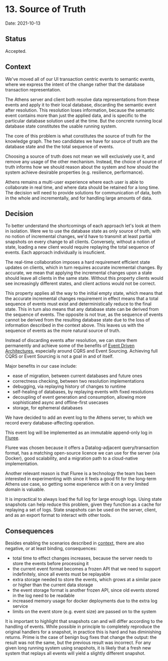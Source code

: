 # 13. Source of Truth

Date: 2021-10-13


## Status

Accepted.


## Context

We've moved all of our UI transaction centric events to semantic events, where we express the intent of the change rather that the database transaction representation.

The Athens server and client both resolve data representations from these events and apply it to their local database, discarding the semantic event after resolution. 
This resolution loses information, because the semantic event contains more than just the applied data, and is specific to the particular database solution used at the time.
But the concrete running local database state constitutes the usable running system.

The core of this problem is what constitutes the source of truth for the knowledge graph.
The two candidates we have for source of truth are the database state and the the total sequence of events.

Choosing a source of truth does not mean we will exclusively use it, and remove any usage of the other mechanism.
Instead, the choice of source of truth informs how we should reason about the system and how should the system achieve desirable properties (e.g. resilience, performance).

Athens remains a multi-user experience where each user is able to collaborate in real time, and where data should be retained for a long time.
The decision will need to provide solutions for communication of data, both in the whole and incrementally, and for handling large amounts of data.


## Decision

To better understand the shortcomings of each approach let's look at them in isolation.
Were we to use the database state as only source of truth, with no notion of incremental changes, we'd have to transmit at least partial snapshots on every change to all clients.
Conversely, without a notion of state, loading a new client would require replaying the total sequence of events.
Each approach individually is insuficient.

The real-time collaboration imposes a hard requirement efficient state updates on clients, which in turn requires accurate incremental changes.
By accurate, we mean that applying the incremental changes upon a state should leave all clients in the same state.
Without this property clients would see increasingly different states, and client actions would not be correct.

This property applies all the way to the initial empty state, which means that the accurate incremental changes requirement in effect means that a total sequence of events must exist and deterministically reduce to the final state.
This in turn also means that any database state can be derived from the sequence of events.
The opposite is not true, as the sequence of events cannot be derived from the resulting database state due to the loss of information described in the context above.
This leaves us with the sequence of events as the more natural source of truth.

Instead of discarding events after resolution, we can store them permanently and achieve some of the benefits of [Event Driven Architectures](https://en.wikipedia.org/wiki/Event-driven_architecture), especially around CQRS and Event Sourcing.
Achieving full CQRS or Event Sourcing is not a goal in and of itself.

Major benefits in our case include:

- ease of migration, between current databases and future ones
- correctness checking, between two resolution implementations
- debugging, via replaying history of changes to runtime
- self-healing of databases, by replaying events with fixed resolutions
- decoupling of event generation and consumption, allowing more sophisticated async and offline-first usecases
- storage, for ephemeral databases

We have decided to add an event log to the Athens server, to which we record every database-affecting operation.

This event log will be implemented as an immutable append-only log in [Fluree](https://flur.ee/).

Fluree was chosen because it offers a Datalog-adjacent query/transaction format, has a matching open-source licence we can use for the server (via Docker), good scalability, and a migration path to a cloud-native implementation. 

Another relevant reason is that Fluree is a technology the team has been interested in experimenting with since it feels a good fit for the long-term Athens use case, so getting some experience with it on a very limited domain is valuable.

It is impractical to always load the full log for large enough logs.
Using state snapshots can help reduce this problem, given they function as a cache for replaying a set of logs.
State snapshots can be used on the server, client, and as an export format to interact with other tools.


## Consequences

Besides enabling the scenarios described in [context](#context), there are also negative, or at least binding, consequences: 

- total time to effect changes increases, because the server needs to store the events before processing it
- the current event format becomes a frozen API that we need to support indefinitely, since all events must be replayable
- extra storage needed to store the events, which grows at a similar pace or higher than the current data storage
- the event storage format is another frozen API, since old events stored in the log need to be readable
- increased memory usage for docker deployments due to the extra log service
- limits on the event store (e.g. event size) are passed on to the system

It is important to highlight that snapshots can and will differ according to the handling of events.
While possible in principle to completely reproduce the original handlers for a snapshot, in practice this is hard and has diminishing returns.
Prime is the case of benign bug fixes that change the output: the result was not the same, but the previous result was incorrect.
For any given long running system using snapshots, it is likely that a fresh new system that replays all events will yield a slightly different snapshot.

